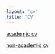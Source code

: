 ```yaml
---
layout: 'cv'
title: 'CV'
---
```


<!-- 添加不同版本cv的方法：按如下方式追加cv的名称和文件路径，同时在cv文件夹中增加相应的markdown格式cv文件 -->
[academic cv](/cv/cv-academic)

[non-academic cv](/cv/cv-non-academic)